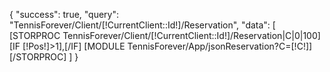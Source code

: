 {
    "success": true,
    "query": "TennisForever/Client/[!CurrentClient::Id!]/Reservation",
    "data": [
        [STORPROC TennisForever/Client/[!CurrentClient::Id!]/Reservation|C|0|100]
            [IF [!Pos!]>1],[/IF]
            [MODULE TennisForever/App/jsonReservation?C=[!C!]]
        [/STORPROC]
    ]
}
